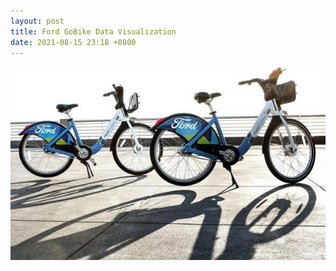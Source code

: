 ```yaml
---
layout: post
title: Ford GoBike Data Visualization
date: 2021-08-15 23:18 +0800
---
```


![Ford](img/Picture1.jpg)
